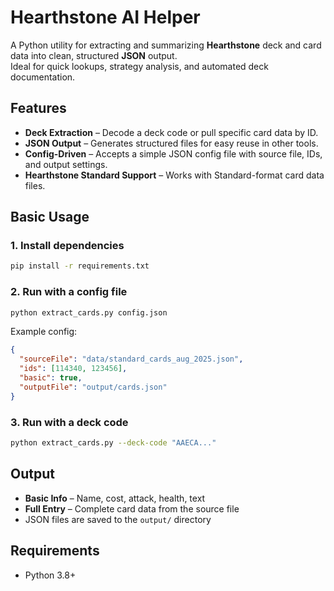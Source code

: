 # Hearthstone AI Helper

A Python utility for extracting and summarizing **Hearthstone** deck and card data into clean, structured **JSON** output.  
Ideal for quick lookups, strategy analysis, and automated deck documentation.

## Features
- **Deck Extraction** – Decode a deck code or pull specific card data by ID.
- **JSON Output** – Generates structured files for easy reuse in other tools.
- **Config-Driven** – Accepts a simple JSON config file with source file, IDs, and output settings.
- **Hearthstone Standard Support** – Works with Standard-format card data files.

## Basic Usage
### 1. Install dependencies
```bash
pip install -r requirements.txt
```

### 2. Run with a config file
```bash
python extract_cards.py config.json
```
Example config:
```json
{
  "sourceFile": "data/standard_cards_aug_2025.json",
  "ids": [114340, 123456],
  "basic": true,
  "outputFile": "output/cards.json"
}
```

### 3. Run with a deck code
```bash
python extract_cards.py --deck-code "AAECA..."
```

## Output
- **Basic Info** – Name, cost, attack, health, text
- **Full Entry** – Complete card data from the source file
- JSON files are saved to the `output/` directory

## Requirements
- Python 3.8+
